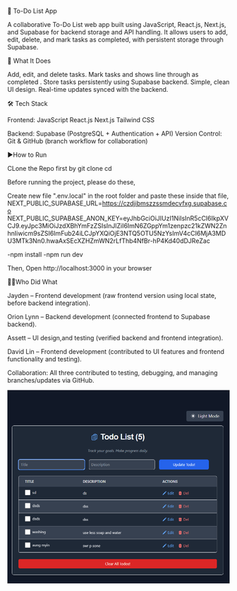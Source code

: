 📝 To-Do List App

A collaborative To-Do List web app built using JavaScript, React.js, Next.js, and Supabase for backend storage and API handling.
It allows users to add, edit, delete, and mark tasks as completed, with persistent storage through Supabase.


🚀 What It Does

Add, edit, and delete tasks.
Mark tasks and shows line through as completed .
Store tasks persistently using Supabase backend.
Simple, clean UI design.
Real-time updates synced with the backend.

🛠 Tech Stack

Frontend:
JavaScript
React.js
Next.js
Tailwind CSS

Backend:
Supabase (PostgreSQL + Authentication + API)
Version Control:
Git & GitHub (branch workflow for collaboration)


▶How to Run

CLone the Repo first by 
git clone <repo-link>
cd <repo-folder>

Before running the project, please do these,

Create new file ".env.local" in the root folder and paste these inside that file,
NEXT_PUBLIC_SUPABASE_URL=https://czdjibmszzssmdecvfxg.supabase.co
NEXT_PUBLIC_SUPABASE_ANON_KEY=eyJhbGciOiJIUzI1NiIsInR5cCI6IkpXVCJ9.eyJpc3MiOiJzdXBhYmFzZSIsInJlZiI6ImN6ZGppYm1zenpzc21kZWN2ZnhnIiwicm9sZSI6ImFub24iLCJpYXQiOjE3NTQ5OTU5NzYsImV4cCI6MjA3MDU3MTk3Nn0.hwaAxSEcXZHZmWN2rLfThb4NfBr-hP4Kd40dDJReZac

-npm install 
-npm run dev

Then, Open http://localhost:3000 in your browser



👨‍💻Who Did What

Jayden – Frontend development (raw frontend version using local state, before backend integration).

Orion Lynn – Backend development (connected frontend to Supabase backend).

Assett – UI design,and testing (verified backend and frontend integration).

David Lin – Frontend development (contributed to UI features and frontend functionality and testing).

Collaboration:
All three contributed to testing, debugging, and managing branches/updates via GitHub.

![App Screenshot](./public/Screenshot%202025-08-15%20094050.png)